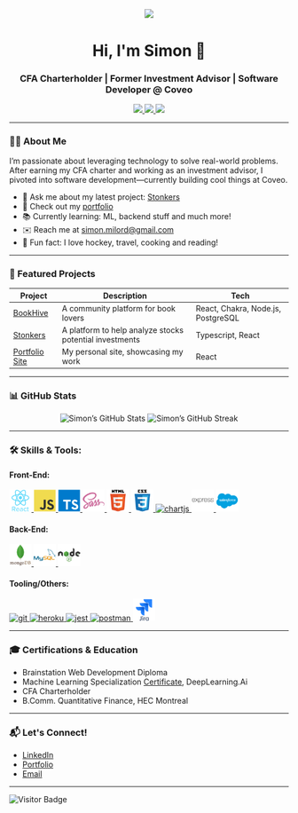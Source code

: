 <div align="center">
  <img src="https://media0.giphy.com/media/gjrYDwbjnK8x36xZIO/giphy.gif?cid=ecf05e470hgb8pco05ipexec5u5e21smwwhja0lfiini3wz6&rid=giphy.gif&ct=s" width="200"/>
</div>

<h1 align="center">Hi, I'm Simon 👋</h1>
<h3 align="center">CFA Charterholder | Former Investment Advisor | Software Developer @ Coveo</h3>

<p align="center">
  <a href="https://www.linkedin.com/in/simonmilord/">
    <img src="https://img.shields.io/badge/LinkedIn-blue?style=for-the-badge&logo=linkedin&logoColor=white"/>
  </a>
  <a href="mailto:simon.milord@gmail.com">
    <img src="https://img.shields.io/badge/Email-red?style=for-the-badge&logo=gmail&logoColor=white"/>
  </a>
  <a href="https://simonmilord.com/">
    <img src="https://img.shields.io/badge/Portfolio-black?style=for-the-badge"/>
  </a>
</p>

---

### 🧑‍💻 About Me
I’m passionate about leveraging technology to solve real-world problems. After earning my CFA charter and working as an investment advisor, I pivoted into software development—currently building cool things at Coveo.

- 💬 Ask me about my latest project: [Stonkers](https://github.com/SimonMilord/stonkers.ai)
- 🚀 Check out my [portfolio](https://simonmilord.com/)
- 📚 Currently learning: ML, backend stuff and much more!
- ✉️ Reach me at [simon.milord@gmail.com](mailto:simon.milord@gmail.com)
- 🏒 Fun fact: I love hockey, travel, cooking and reading!

---

### 🌟 Featured Projects
| Project | Description | Tech |
| ------- | ----------- | ---- |
| [BookHive](https://github.com/SimonMilord/BookHive) | A community platform for book lovers | React, Chakra, Node.js, PostgreSQL |
| [Stonkers](https://github.com/SimonMilord/Stonkers.ai) | A platform to help analyze stocks potential investments | Typescript, React |
| [Portfolio Site](https://simonmilord.com/) | My personal site, showcasing my work | React |

---

### 📊 GitHub Stats
<p align="center">
  <img src="https://github-readme-stats.vercel.app/api?username=SimonMilord&show_icons=true&theme=radical" alt="Simon’s GitHub Stats"/>
  <img src="https://github-readme-streak-stats.herokuapp.com/?user=SimonMilord&theme=radical" alt="Simon’s GitHub Streak"/>
</p>

---

<h3 align="left">🛠️ Skills & Tools:</h3>
  <h4 align="left">Front-End:</h4>
    <p align="left">
      <a href="https://reactjs.org/" target="_blank" rel="noreferrer"> <img src="https://raw.githubusercontent.com/devicons/devicon/master/icons/react/react-original-wordmark.svg" alt="react" width="40" height="40"/> </a> 
      <a href="https://developer.mozilla.org/en-US/docs/Web/JavaScript" target="_blank" rel="noreferrer"> <img src="https://raw.githubusercontent.com/devicons/devicon/master/icons/javascript/javascript-original.svg" alt="javascript" width="40"       
         height="40"/> </a>
      <a href="https://www.typescriptlang.org/" target="_blank" rel="noreferrer"> <img src="https://github.com/devicons/devicon/blob/master/icons/typescript/typescript-original.svg" alt="typescript" width="40" height="40"/> </a>
      <a href="https://sass-lang.com" target="_blank" rel="noreferrer"> <img src="https://raw.githubusercontent.com/devicons/devicon/master/icons/sass/sass-original.svg" alt="sass" width="40" height="40"/> </a>
      <a href="https://www.w3.org/html/" target="_blank" rel="noreferrer"> <img src="https://raw.githubusercontent.com/devicons/devicon/master/icons/html5/html5-original-wordmark.svg" alt="html5" width="40" height="40"/> </a> 
      <a href="https://www.w3schools.com/css/" target="_blank" rel="noreferrer"> <img src="https://raw.githubusercontent.com/devicons/devicon/master/icons/css3/css3-original-wordmark.svg" alt="css3" width="40" height="40"/> </a>
      <a href="https://www.chartjs.org" target="_blank" rel="noreferrer"> <img src="https://www.chartjs.org/media/logo-title.svg" alt="chartjs" width="40" height="40"/> </a> 
      <a href="https://expressjs.com" target="_blank" rel="noreferrer"> <img src="https://raw.githubusercontent.com/devicons/devicon/master/icons/express/express-original-wordmark.svg" alt="express" width="40" height="40"/> </a>
      <a href="https://developer.salesforce.com/docs" target="_blank" rel="noreferrer"> <img src="https://github.com/devicons/devicon/blob/master/icons/salesforce/salesforce-original.svg" alt="salesforce" width="40" height="40"/> </a>
    </p>
  
  <h4 align="left">Back-End:</h4>
    <p align="left">
      <a href="https://www.mongodb.com/" target="_blank" rel="noreferrer"> <img src="https://raw.githubusercontent.com/devicons/devicon/master/icons/mongodb/mongodb-original-wordmark.svg" alt="mongodb" width="40" height="40"/> </a> <a 
         href="https://www.mysql.com/" target="_blank" rel="noreferrer"> <img src="https://raw.githubusercontent.com/devicons/devicon/master/icons/mysql/mysql-original-wordmark.svg" alt="mysql" width="40" height="40"/> </a> 
      <a href="https://nodejs.org" target="_blank" rel="noreferrer"> <img src="https://raw.githubusercontent.com/devicons/devicon/master/icons/nodejs/nodejs-original-wordmark.svg" alt="nodejs" width="40" height="40"/> </a> 
    </p>
  
  <h4 align="left">Tooling/Others:</h4>
    <p align="left">
      <a href="https://git-scm.com/" target="_blank" rel="noreferrer"> <img src="https://www.vectorlogo.zone/logos/git-scm/git-scm-icon.svg" alt="git" width="40" height="40"/> </a> 
      <a href="https://heroku.com" target="_blank" rel="noreferrer"> <img src="https://www.vectorlogo.zone/logos/heroku/heroku-icon.svg" alt="heroku" width="40" height="40"/> </a> 
      <a href="https://jestjs.io" target="_blank" rel="noreferrer"> <img src="https://www.vectorlogo.zone/logos/jestjsio/jestjsio-icon.svg" alt="jest" width="40" height="40"/> </a> 
      <a href="https://postman.com" target="_blank" rel="noreferrer"> <img src="https://www.vectorlogo.zone/logos/getpostman/getpostman-icon.svg" alt="postman" width="40" height="40"/> </a> 
      <a href="https://www.atlassian.com/software/jira" target="_blank" rel="noreferrer"> <img src="https://github.com/devicons/devicon/blob/master/icons/jira/jira-original-wordmark.svg" alt="jira" width="40" height="40"/> </a>
    </p>

---

### 🎓 Certifications & Education
- Brainstation Web Development Diploma
- Machine Learning Specialization [Certificate](https://www.coursera.org/account/accomplishments/specialization/918RADBMTZBC), DeepLearning.Ai
- CFA Charterholder
- B.Comm. Quantitative Finance, HEC Montreal

---

### 📬 Let's Connect!
- [LinkedIn](https://www.linkedin.com/in/simonmilord/)
- [Portfolio](https://simonmilord.com/)
- [Email](mailto:simon.milord@gmail.com)

---

![Visitor Badge](https://visitor-badge.laobi.icu/badge?page_id=SimonMilord)
